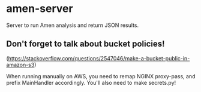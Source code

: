 # amen-server
Server to run Amen analysis and return JSON results.



## Don't forget to talk about bucket policies!
(https://stackoverflow.com/questions/2547046/make-a-bucket-public-in-amazon-s3)


When running manually on AWS, you need to remap NGINX proxy-pass, and prefix MainHandler accordingly.
You'll also need to make secrets.py!

